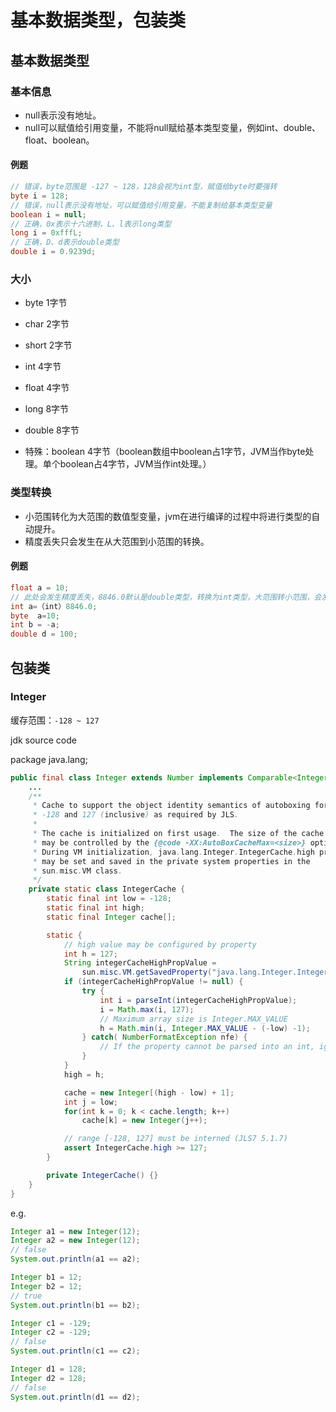 # 基本数据类型，包装类



## 基本数据类型

### 基本信息

- null表示没有地址。
- null可以赋值给引用变量，不能将null赋给基本类型变量，例如int、double、float、boolean。

#### 例题

```java
// 错误，byte范围是 -127 ~ 128，128会视为int型，赋值给byte时要强转
byte i = 128;
// 错误，null表示没有地址，可以赋值给引用变量，不能复制给基本类型变量
boolean i = null;
// 正确，0x表示十六进制，L、l表示long类型
long i = 0xfffL;
// 正确，D、d表示double类型
double i = 0.9239d;
```

### 大小

- byte   1字节 

- char   2字节 

- short   2字节 

- int    4字节 

- float   4字节 

- long   8字节 

- double 8字节 

- 特殊：boolean 4字节（boolean数组中boolean占1字节，JVM当作byte处理。单个boolean占4字节，JVM当作int处理。）

### 类型转换

- 小范围转化为大范围的数值型变量，jvm在进行编译的过程中将进行类型的自动提升。
- 精度丢失只会发生在从大范围到小范围的转换。

#### 例题

```java
float a = 10;
// 此处会发生精度丢失，8846.0默认是double类型，转换为int类型，大范围转小范围，会发生精度丢失
int a=（int）8846.0;
byte  a=10;
int b = -a;
double d = 100;
```



## 包装类

### Integer

缓存范围：`-128 ~ 127`

jdk source code

package java.lang;

```java
public final class Integer extends Number implements Comparable<Integer> {
	...
	/**
     * Cache to support the object identity semantics of autoboxing for values between
     * -128 and 127 (inclusive) as required by JLS.
     *
     * The cache is initialized on first usage.  The size of the cache
     * may be controlled by the {@code -XX:AutoBoxCacheMax=<size>} option.
     * During VM initialization, java.lang.Integer.IntegerCache.high property
     * may be set and saved in the private system properties in the
     * sun.misc.VM class.
     */
    private static class IntegerCache {
        static final int low = -128;
        static final int high;
        static final Integer cache[];

        static {
            // high value may be configured by property
            int h = 127;
            String integerCacheHighPropValue =
                sun.misc.VM.getSavedProperty("java.lang.Integer.IntegerCache.high");
            if (integerCacheHighPropValue != null) {
                try {
                    int i = parseInt(integerCacheHighPropValue);
                    i = Math.max(i, 127);
                    // Maximum array size is Integer.MAX_VALUE
                    h = Math.min(i, Integer.MAX_VALUE - (-low) -1);
                } catch( NumberFormatException nfe) {
                    // If the property cannot be parsed into an int, ignore it.
                }
            }
            high = h;

            cache = new Integer[(high - low) + 1];
            int j = low;
            for(int k = 0; k < cache.length; k++)
                cache[k] = new Integer(j++);

            // range [-128, 127] must be interned (JLS7 5.1.7)
            assert IntegerCache.high >= 127;
        }

        private IntegerCache() {}
    }
}
```

e.g.

```java
Integer a1 = new Integer(12);
Integer a2 = new Integer(12);
// false
System.out.println(a1 == a2);

Integer b1 = 12;
Integer b2 = 12;
// true
System.out.println(b1 == b2);

Integer c1 = -129;
Integer c2 = -129;
// false 
System.out.println(c1 == c2);

Integer d1 = 128;
Integer d2 = 128;
// false 
System.out.println(d1 == d2);
```

